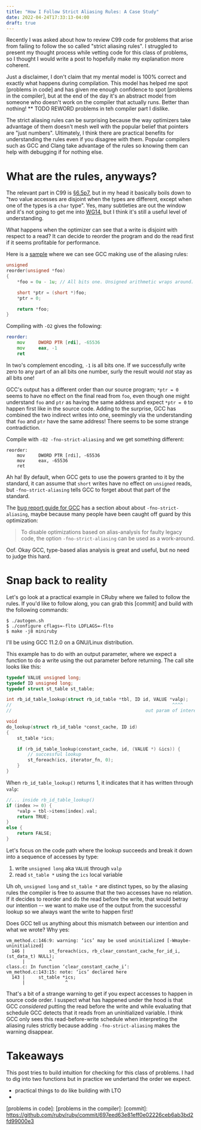 ```yaml
---
title: "How I Follow Strict Aliasing Rules: A Case Study"
date: 2022-04-24T17:33:13-04:00
draft: true
---
```


Recently I was asked about how to review C99 code for problems that arise from
failing to follow the so called "strict aliasing rules". I struggled to present
my thought process while vetting code for this class of problems, so I thought
I would write a post to hopefully make my explanation more coherent.

Just a disclaimer, I don't claim that my mental model is 100%
correct and exactly what happens during compilation. This model has helped
me spot [problems in code] and has given me enough confidence to spot
[problems in the compiler], but at the end of the day it's an abstract model
from someone who doesn't work on the compiler that actually runs. Better than
nothing! ** TODO REWORD problems in teh compiler part I dislike.

The strict aliasing rules can be surprising because the way optimizers take
advantage of them doesn't mesh well with the popular belief that pointers are
"just numbers". Ultimately, I think there are practical benefits for
understanding the rules even if you disagree with them. Popular compilers such
as GCC and Clang take advantage of the rules so knowing them can help with
debugging if for nothing else.

# What are the rules, anyways?

The relevant part in C99 is [§6.5p7], but in my head it basically boils down to
"two value accesses are disjoint when the types are different, except when one
of the types is a `char` type". Yes, many subtleties are out the window and it's
not going to get me into [WG14], but I think it's still a useful level of
understanding.

What happens when the optimizer can see that a write is disjoint with respect
to a read? It can decide to reorder the program and do the read first if it
seems profitable for performance.

Here is a [sample](https://godbolt.org/z/xM6fxb9or) where we can see GCC making use of the aliasing rules:

```C
unsigned
reorder(unsigned *foo)
{
    *foo = 0u - 1u; // All bits one. Unsigned arithmetic wraps around.

    short *ptr = (short *)foo;
    *ptr = 0;

    return *foo;
}
```

Compiling with `-O2` gives the following:

```asm
reorder:
    mov     DWORD PTR [rdi], -65536
    mov     eax, -1
    ret
```

In two's complement encoding, `-1` is all bits one. If we successfully write zero to any
part of an all bits one number, surly the result would _not_ stay as all bits one!

GCC's output has a different order than our source program; `*ptr = 0` seems to
have no effect on the final read from `foo`, even though one might understand
`foo` and `ptr` as having the same address and expect `*ptr = 0` to happen
first like in the source code. Adding to the surprise, GCC has combined the two
indirect writes into one, seemingly via the understanding that `foo` and `ptr`
have the same address! There seems to be some strange contradiction.

Compile with `-O2 -fno-strict-aliasing` and we get something different:

```
reorder:
    mov     DWORD PTR [rdi], -65536
    mov     eax, -65536
    ret
```

Ah ha! By default, when GCC gets to use the powers granted to it by the
standard, it can assume that `short` writes have no effect on `unsigned` reads,
but `-fno-strict-aliasing` tells GCC to forget about that part of the standard.

The [bug report guide for GCC](https://gcc.gnu.org/bugs/) has a section about
about `-fno-strict-aliasing`, maybe because many people have been caught off
guard by this optimization:

> To disable optimizations based on alias-analysis for faulty legacy code, the
> option `-fno-strict-aliasing` can be used as a work-around.

Oof. Okay GCC, type-based alias analysis is great and useful, but no need to judge this hard.

# Snap back to reality

Let's go look at a practical example in CRuby where we failed to follow the
rules. If you'd like to follow along, you can grab this [commit] and build with
the following commands:

```shell
$ ./autogen.sh
$ ./configure cflags=-flto LDFLAGS=-flto
$ make -j8 miniruby
```

I'll be using GCC 11.2.0 on a GNU/Linux distribution.

This example has to do with an output parameter, where we expect a function to do
a write using the out parameter before returning. The call site looks like
this:

```C
typedef VALUE unsigned long;
typedef ID unsigned long;
typedef struct st_table st_table;

int rb_id_table_lookup(struct rb_id_table *tbl, ID id, VALUE *valp);
//                                                            ^^^^
//                                                  out param of interest

void
do_lookup(struct rb_id_table *const_cache, ID id)
{
    st_table *ics;

    if (rb_id_table_lookup(constant_cache, id, (VALUE *) &ics)) {
        // successful lookup
        st_foreach(ics, iterator_fn, 0);
    }
}
```

When `rb_id_table_lookup()` returns 1, it indicates that it has written through `valp`:

```C
//... inside rb_id_table_lookup()
if (index >= 0) {
    *valp = tbl->items[index].val;
    return TRUE;
}
else {
    return FALSE;
}
```

Let's focus on the code path where the lookup succeeds and break it down into
a sequence of accesses by type:

1. write `unsigned long` aka `VALUE` through `valp`
2. read `st_table *` using the `ics` local variable

Uh oh, `unsigned long` and `st_table *` are distinct types, so by the aliasing
rules the compiler is free to assume that the two accesses have no relation. If it decides
to reorder and do the read before the write, that would betray our
intention -- we want to make use of the output from the successful lookup so
we always want the write to happen first!

Does GCC tell us anything about this mismatch between our intention and what we wrote?
Why yes:

```text
vm_method.c:146:9: warning: ‘ics’ may be used uninitialized [-Wmaybe-uninitialized]
  146 |         st_foreach(ics, rb_clear_constant_cache_for_id_i, (st_data_t) NULL);
      |         ^
class.c: In function ‘clear_constant_cache_i’:
vm_method.c:143:15: note: ‘ics’ declared here
  143 |     st_table *ics;
      |               ^
```

That's a bit of a strange warning to get if you expect accesses to happen in source
code order. I suspect what has happened under the hood is that GCC _considered_
putting the read before the write and while evaluating that schedule GCC detects that
it reads from an uninitialized variable. I think GCC only sees this read-before-write schedule
when interpreting the aliasing rules strictly because adding `-fno-strict-aliasing`
makes the warning disappear.

# Takeaways

This post tries to build intuition for checking for this class of problems. 
I had to dig into two functions but in practice we undertand the order we expect.
- practical things to do like building with LTO
- 

[§6.5p7]: https://port70.net/%7Ensz/c/c99/n1256.html#6.5p7
[WG14]: https://www.open-std.org/jtc1/sc22/wg14/
[problems in code]:
[problems in the compiler]: 
[commit]: https://github.com/ruby/ruby/commit/697eed63e81eff0e02226ceb6ab3bd2fd99000e3
